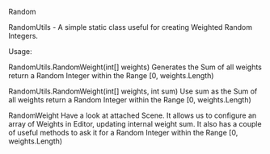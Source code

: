 Random

RandomUtils - A simple static class useful for creating Weighted Random Integers.

Usage: 

RandomUtils.RandomWeight(int[] weights)
	Generates the Sum of all weights
	return a Random Integer within the Range [0, weights.Length)


RandomUtils.RandomWeight(int[] weights, int sum)
	Use sum as the Sum of all weights
	return a Random Integer within the Range [0, weights.Length)


RandomWeight
Have a look at attached Scene. 
It allows us to configure an array of Weights in Editor, updating internal weight sum.
It also has a couple of useful methods to ask it for a Random Integer within the Range [0, weights.Length)